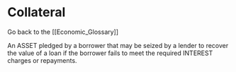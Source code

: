 # Collateral

Go back to the [[Economic_Glossary]]


An ASSET pledged by a borrower that may be seized by a lender to recover the value of a loan if the borrower fails to meet the required INTEREST charges or repayments.

